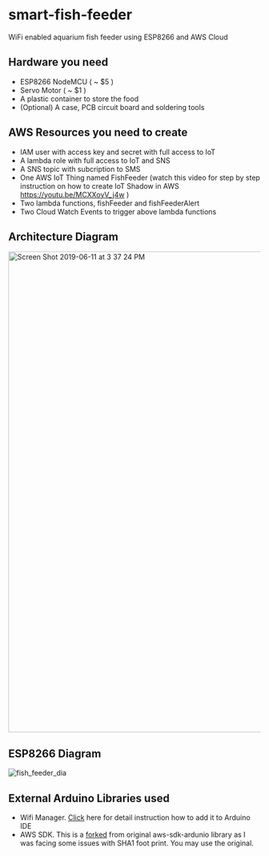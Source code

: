 # smart-fish-feeder
WiFi enabled aquarium fish feeder using ESP8266 and AWS Cloud


## Hardware you need

 - ESP8266 NodeMCU ( ~ $5 ) 
 - Servo Motor ( ~ $1 )
 - A plastic container to store the food
 - (Optional) A case, PCB circuit board and soldering tools


## AWS Resources you need to create

 - IAM user with access key and secret with full access to IoT
 - A lambda role with full access to IoT and SNS
 - A SNS topic with subcription to SMS
 - One AWS IoT Thing named FishFeeder (watch this video for step by step instruction on how to create IoT Shadow in AWS https://youtu.be/MCXXoyV_j4w ) 
 - Two lambda functions, fishFeeder and fishFeederAlert
 - Two Cloud Watch Events to trigger above lambda functions 
 
 ## Architecture Diagram
 
 <img width="958" alt="Screen Shot 2019-06-11 at 3 37 24 PM" src="https://user-images.githubusercontent.com/9275193/59313640-dbed2d80-8c7f-11e9-93dd-bf977d43ee61.png">

 
 ## ESP8266 Diagram
 
 ![fish_feeder_dia](https://user-images.githubusercontent.com/9275193/52969510-9cbc6900-337e-11e9-8689-b5135bfdf46c.png)
 
 
 
 ## External Arduino Libraries used
 
 - Wifi Manager. [Click](https://github.com/tzapu/WiFiManager) here for detail instruction how to add it to Arduino IDE
 - AWS SDK. This is a [forked](https://github.com/just4give/aws-sdk-arduino) from original aws-sdk-ardunio library as I was facing some issues with SHA1 foot print. You may use the original. 
